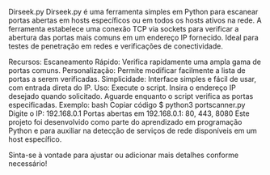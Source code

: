 Dirseek.py
Dirseek.py é uma ferramenta simples em Python para escanear portas abertas em hosts específicos ou em todos os hosts ativos na rede. A ferramenta estabelece uma conexão TCP via sockets para verificar a abertura das portas mais comuns em um endereço IP fornecido. Ideal para testes de penetração em redes e verificações de conectividade.

Recursos:
Escaneamento Rápido: Verifica rapidamente uma ampla gama de portas comuns.
Personalização: Permite modificar facilmente a lista de portas a serem verificadas.
Simplicidade: Interface simples e fácil de usar, com entrada direta do IP.
Uso:
Execute o script.
Insira o endereço IP desejado quando solicitado.
Aguarde enquanto o script verifica as portas especificadas.
Exemplo:
bash
Copiar código
$ python3 portscanner.py
Digite o IP: 192.168.0.1
Portas abertas em 192.168.0.1: 80, 443, 8080
Este projeto foi desenvolvido como parte do aprendizado em programação Python e para auxiliar na detecção de serviços de rede disponíveis em um host específico.

Sinta-se à vontade para ajustar ou adicionar mais detalhes conforme necessário!

